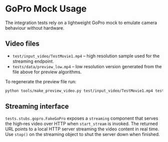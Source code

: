 # GoPro Mock Usage

The integration tests rely on a lightweight GoPro mock to emulate
camera behaviour without hardware.

## Video files

- `test/input_video/TestMovie1.mp4` – high resolution sample used for
the streaming endpoint.
- `tests/data/preview_low.mp4` – low resolution version generated from
  the file above for preview algorithms.

To regenerate the preview file run:

```bash
python tools/make_preview_video.py test/input_video/TestMovie1.mp4 tests/data/preview_low.mp4
```

## Streaming interface

`tests.stubs.gopro.FakeGoPro` exposes a `streaming` component that
serves the high‑res video over HTTP when `start_stream` is invoked.
The returned URL points to a local HTTP server streaming the video
content in real time. Use `stop()` on the streaming object to shut the
server down when finished.
